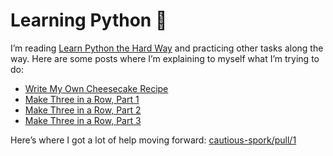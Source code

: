 # Learning Python 🐍

I’m reading [Learn Python the Hard Way](https://learncodethehardway.org/python/) and practicing other tasks along the way. Here are some posts where I’m explaining to myself what I’m trying to do:

* [Write My Own Cheesecake Recipe](https://elisabethirgens.github.io/notes/2018/01/cheesecake/)
* [Make Three in a Row, Part 1](https://elisabethirgens.github.io/notes/2018/02/game/)
* [Make Three in a Row, Part 2](https://elisabethirgens.github.io/notes/2018/03/game/)
* [Make Three in a Row, Part 3](https://elisabethirgens.github.io/notes/2018/04/game/)

Here’s where I got a lot of help moving forward:
[cautious-spork/pull/1](https://github.com/elisabethirgens/cautious-spork/pull/1)
